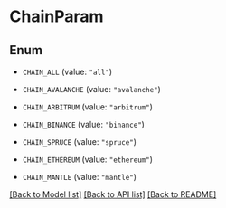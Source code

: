 # ChainParam

## Enum


* `CHAIN_ALL` (value: `"all"`)

* `CHAIN_AVALANCHE` (value: `"avalanche"`)

* `CHAIN_ARBITRUM` (value: `"arbitrum"`)

* `CHAIN_BINANCE` (value: `"binance"`)

* `CHAIN_SPRUCE` (value: `"spruce"`)

* `CHAIN_ETHEREUM` (value: `"ethereum"`)

* `CHAIN_MANTLE` (value: `"mantle"`)


[[Back to Model list]](../README.md#documentation-for-models) [[Back to API list]](../README.md#documentation-for-api-endpoints) [[Back to README]](../README.md)


